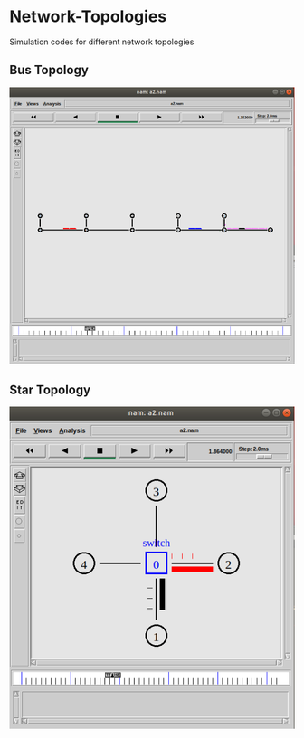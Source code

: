 # Network-Topologies
Simulation codes for different network topologies

## Bus Topology
![img](https://github.com/saumyaborwankar/Network-Topologies/blob/master/images/bus.png)

## Star Topology
![img](https://github.com/saumyaborwankar/Network-Topologies/blob/master/images/star.png)
